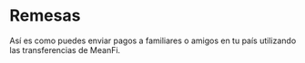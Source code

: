 # Remesas

Así es como puedes enviar pagos a familiares o amigos en tu país utilizando las transferencias de MeanFi.
